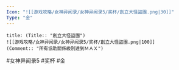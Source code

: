 ```yaml
---
Icon: "![[游戏攻略/女神异闻录/女神异闻录5/奖杯/創立大怪盜團.png|30]]"
Type: "金"
---
```

```ad-common-gold-trophy
title: (Title:: "創立大怪盜團")
![[游戏攻略/女神异闻录/女神异闻录5/奖杯/創立大怪盜團.png|100]]
(Comment:: "所有協助關係級別達到ＭＡＸ")
```

#女神异闻录5 #奖杯 #金
